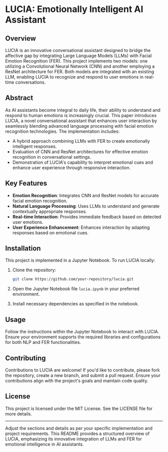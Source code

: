 

# LUCIA: Emotionally Intelligent AI Assistant

## Overview

LUCIA is an innovative conversational assistant designed to bridge the affective gap by integrating Large Language Models (LLMs) with Facial Emotion Recognition (FER). This project implements two models: one utilizing a Convolutional Neural Network (CNN) and another employing a ResNet architecture for FER. Both models are integrated with an existing LLM, enabling LUCIA to recognize and respond to user emotions in real-time conversations.

## Abstract

As AI assistants become integral to daily life, their ability to understand and respond to human emotions is increasingly crucial. This paper introduces LUCIA, a novel conversational assistant that enhances user interaction by seamlessly blending advanced language processing with facial emotion recognition technologies. The implementation includes:
- A hybrid approach combining LLMs with FER to create emotionally intelligent responses.
- Evaluation of CNN and ResNet architectures for effective emotion recognition in conversational settings.
- Demonstration of LUCIA's capability to interpret emotional cues and enhance user experience through responsive interaction.

## Key Features

- **Emotion Recognition**: Integrates CNN and ResNet models for accurate facial emotion recognition.
- **Natural Language Processing**: Uses LLMs to understand and generate contextually appropriate responses.
- **Real-time Interaction**: Provides immediate feedback based on detected user emotions.
- **User Experience Enhancement**: Enhances interaction by adapting responses based on emotional cues.

## Installation

This project is implemented in a Jupyter Notebook. To run LUCIA locally:

1. Clone the repository:
   ```bash
   git clone https://github.com/your-repository/lucia.git
   ```
   
2. Open the Jupyter Notebook file `lucia.ipynb` in your preferred environment.

3. Install necessary dependencies as specified in the notebook.

## Usage

Follow the instructions within the Jupyter Notebook to interact with LUCIA. Ensure your environment supports the required libraries and configurations for both NLP and FER functionalities.

## Contributing

Contributions to LUCIA are welcome! If you'd like to contribute, please fork the repository, create a new branch, and submit a pull request. Ensure your contributions align with the project's goals and maintain code quality.

## License

This project is licensed under the MIT License. See the LICENSE file for more details.

---

Adjust the sections and details as per your specific implementation and project requirements. This README provides a structured overview of LUCIA, emphasizing its innovative integration of LLMs and FER for emotional intelligence in AI assistants.
